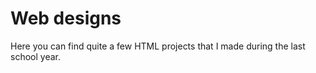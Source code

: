 # Web designs
 Here you can find quite a few HTML projects that I made during the last school year.
